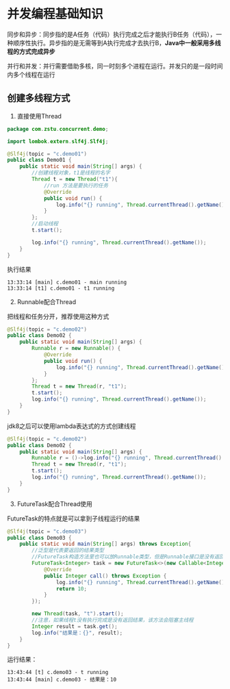 # 并发编程基础知识

同步和异步：同步指的是A任务（代码）执行完成之后才能执行B任务（代码），一种顺序性执行。异步指的是无需等到A执行完成才去执行B，**Java中一般采用多线程的方式完成异步**

并行和并发：并行需要借助多核，同一时刻多个进程在运行。并发只的是一段时间内多个线程在运行

## 创建多线程方式

1. 直接使用Thread

```java
package com.zstu.concurrent.demo;

import lombok.extern.slf4j.Slf4j;

@Slf4j(topic = "c.demo01")
public class Demo01 {
    public static void main(String[] args) {
        //创建线程对象，t1是线程的名字
        Thread t = new Thread("t1"){
            //run 方法是要执行的任务
            @Override
            public void run() {
                log.info("{} running", Thread.currentThread().getName());
            }
        };
        //启动线程
        t.start();

        log.info("{} running", Thread.currentThread().getName());
    }
}
```

执行结果

```
13:33:14 [main] c.demo01 - main running
13:33:14 [t1] c.demo01 - t1 running
```

2. Runnable配合Thread

把线程和任务分开，推荐使用这种方式

```java
@Slf4j(topic = "c.demo02")
public class Demo02 {
    public static void main(String[] args) {
        Runnable r = new Runnable() {
            @Override
            public void run() {
                log.info("{} running", Thread.currentThread().getName());
            }
        };
        Thread t = new Thread(r, "t1");
        t.start();
        log.info("{} running", Thread.currentThread().getName());
    }
}
```

jdk8之后可以使用lambda表达式的方式创建线程

```java
@Slf4j(topic = "c.demo02")
public class Demo02 {
    public static void main(String[] args) {
        Runnable r = ()->log.info("{} running", Thread.currentThread().getName());
        Thread t = new Thread(r, "t1");
        t.start();
        log.info("{} running", Thread.currentThread().getName());
    }
}
```

3. FutureTask配合Thread使用

FutureTask的特点就是可以拿到子线程运行的结果

```java
@Slf4j(topic = "c.demo03")
public class Demo03 {
    public static void main(String[] args) throws Exception{
        //泛型是代表要返回的结果类型
        //FutureTask构造方法里也可以放Runnable类型，但是Runnable接口是没有返回值
        FutureTask<Integer> task = new FutureTask<>(new Callable<Integer>(){
            @Override
            public Integer call() throws Exception {
                log.info("{} running", Thread.currentThread().getName());
                return 10;
            }
        });

        new Thread(task, "t").start();
        //注意，如果线程t没有执行完成是没有返回结果，该方法会阻塞主线程
        Integer result = task.get();
        log.info("结果是：{}", result);
    }
}
```

运行结果：

```
13:43:44 [t] c.demo03 - t running
13:43:44 [main] c.demo03 - 结果是：10
```



